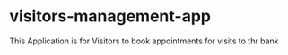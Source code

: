 # visitors-management-app
This Application is for Visitors to book appointments for visits to thr bank
